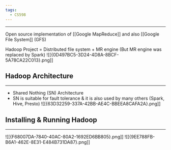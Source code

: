 ```yaml
---
tags:
  - CS598
---
```

---
Open source implementation of [[Google MapReduce]] and also [[Google File System]] (GFS)

Hadoop Project = Distributed file system + MR engine (But MR engine was replaced by Spark)
![[{0D497BC5-3D24-4D8A-8BCF-5A78CA22C013}.png]]

## Hadoop Architecture
---
- Shared Nothing (SN) Architecture
- SN is suitable for fault tolerance & it is also used by many others (Spark, Hive, Presto)
![[{63D32259-337A-42BB-AE4C-BBEEA8CAFA2A}.png]]
## Installing & Running Hadoop
---
![[{F68007DA-7840-40AC-80A2-1692ED6BB805}.png]]
![[{9EE788FB-B6A1-462E-8E31-E484B731DA87}.png]]


